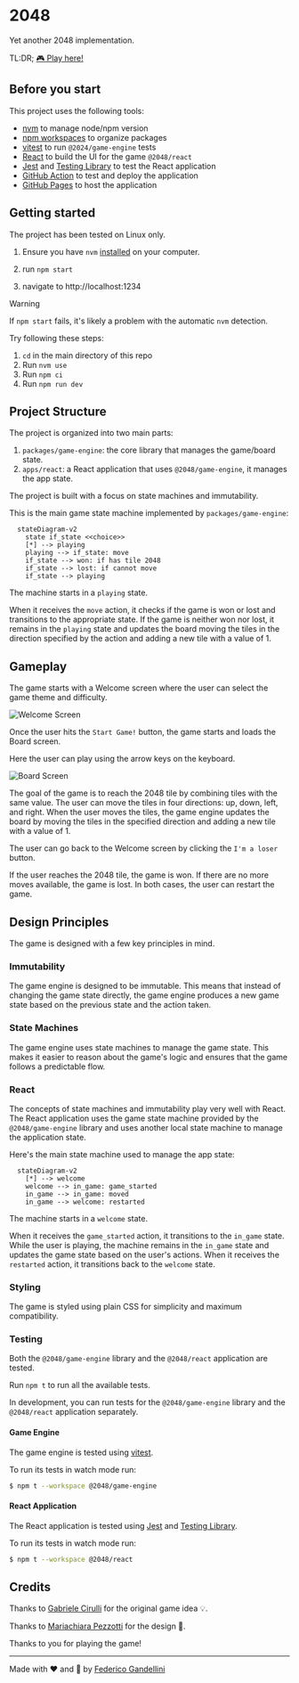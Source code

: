 # 2048

Yet another 2048 implementation.

TL:DR; [🎮 Play here!](https://fgandellini.github.io/2048/)

## Before you start

This project uses the following tools:

- [nvm](https://github.com/nvm-sh/nvm) to manage node/npm version
- [npm workspaces](https://docs.npmjs.com/cli/v7/using-npm/workspaces) to organize packages
- [vitest](https://vitest.dev/) to run `@2024/game-engine` tests
- [React](https://react.dev/) to build the UI for the game `@2048/react`
- [Jest](https://jestjs.io/) and [Testing Library](https://testing-library.com/) to test the React application
- [GitHub Action](https://github.com/features/actions) to test and deploy the application
- [GitHub Pages](https://pages.github.com/) to host the application

## Getting started

The project has been tested on Linux only.

1. Ensure you have `nvm` [installed](https://github.com/nvm-sh/nvm?tab=readme-ov-file#installing-and-updating) on your computer.

2. run `npm start`

3. navigate to http://localhost:1234

> [!WARNING]  
> If `npm start` fails, it's likely a problem with the automatic `nvm` detection.
>
> Try following these steps:
>
> 1. `cd` in the main directory of this repo
> 2. Run `nvm use`
> 3. Run `npm ci`
> 4. Run `npm run dev`

## Project Structure

The project is organized into two main parts:

1. `packages/game-engine`: the core library that manages the game/board state.
2. `apps/react`: a React application that uses `@2048/game-engine`, it manages the app state.

The project is built with a focus on state machines and immutability.

This is the main game state machine implemented by `packages/game-engine`:

```mermaid
  stateDiagram-v2
    state if_state <<choice>>
    [*] --> playing
    playing --> if_state: move
    if_state --> won: if has tile 2048
    if_state --> lost: if cannot move
    if_state --> playing
```

The machine starts in a `playing` state.

When it receives the `move` action, it checks if the game is won or lost and transitions to the appropriate state. If the game is neither won nor lost, it remains in the `playing` state and updates the board moving the tiles in the direction specified by the action and adding a new tile with a value of 1.

## Gameplay

The game starts with a Welcome screen where the user can select the game theme and difficulty.

![Welcome Screen](https://github.com/fgandellini/2048/blob/main/screenshots/WelcomeScreen.png?raw=true)

Once the user hits the `Start Game!` button, the game starts and loads the Board screen.

Here the user can play using the arrow keys on the keyboard.

![Board Screen](https://github.com/fgandellini/2048/blob/main/screenshots/BoardScreen.png?raw=true)

The goal of the game is to reach the 2048 tile by combining tiles with the same value. The user can move the tiles in four directions: up, down, left, and right. When the user moves the tiles, the game engine updates the board by moving the tiles in the specified direction and adding a new tile with a value of 1.

The user can go back to the Welcome screen by clicking the `I'm a loser` button.

If the user reaches the 2048 tile, the game is won. If there are no more moves available, the game is lost. In both cases, the user can restart the game.

## Design Principles

The game is designed with a few key principles in mind.

### Immutability

The game engine is designed to be immutable. This means that instead of changing the game state directly, the game engine produces a new game state based on the previous state and the action taken.

### State Machines

The game engine uses state machines to manage the game state. This makes it easier to reason about the game's logic and ensures that the game follows a predictable flow.

### React

The concepts of state machines and immutability play very well with React. The React application uses the game state machine provided by the `@2048/game-engine` library and uses another local state machine to manage the application state.

Here's the main state machine used to manage the app state:

```mermaid
  stateDiagram-v2
    [*] --> welcome
    welcome --> in_game: game_started
    in_game --> in_game: moved
    in_game --> welcome: restarted
```

The machine starts in a `welcome` state.

When it receives the `game_started` action, it transitions to the `in_game` state. While the user is playing, the machine remains in the `in_game` state and updates the game state based on the user's actions. When it receives the `restarted` action, it transitions back to the `welcome` state.

### Styling

The game is styled using plain CSS for simplicity and maximum compatibility.

### Testing

Both the `@2048/game-engine` library and the `@2048/react` application are tested.

Run `npm t` to run all the available tests.

In development, you can run tests for the `@2048/game-engine` library and the `@2048/react` application separately.

#### Game Engine

The game engine is tested using [vitest](https://vitest.dev/).

To run its tests in watch mode run:

```sh
$ npm t --workspace @2048/game-engine
```

#### React Application

The React application is tested using [Jest](https://jestjs.io/) and [Testing Library](https://testing-library.com/).

To run its tests in watch mode run:

```sh
$ npm t --workspace @2048/react
```

## Credits

Thanks to [Gabriele Cirulli](https://github.com/gabrielecirulli) for the original game idea 💡.

Thanks to [Mariachiara Pezzotti](https://www.linkedin.com/in/mariachiarapezzotti) for the design 🎨.

Thanks to you for playing the game!

---

Made with ❤️ and 🤩 by [Federico Gandellini](https://github.com/fgandellini)
